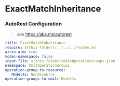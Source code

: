 # ExactMatchInheritance
### AutoRest Configuration
> see https://aka.ms/autorest

``` yaml
title: ExactMatchInheritance
require: $(this-folder)/../../../readme.md
azure-arm: true
model-namespace: false
input-file: $(this-folder)/OmitOperationGroups.json
namespace: OmitOperationGroups
operation-group-to-resource:
   Model4s: NonResource
operation-groups-to-omit: Model1s
```
